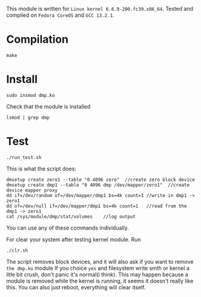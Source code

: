 This module is written for `Linux kernel 6.6.9-200.fc39.x86_64`. Tested and compiled on `Fedora CoreOS` and `GCC 13.2.1`.
# Compilation
```
make
```
# Install
```
sudo insmod dmp.ko
```
Check that the module is installed
```
lsmod | grep dmp
```
# Test
```
./run_test.sh
```
This is what the script does:
```
dmsetup create zero1 --table "0 4096 zero"  //create zero block device
dmsetup create dmp1 --table "0 4096 dmp /dev/mapper/zero1"  //create device mapper proxy
dd if=/dev/random of=/dev/mapper/dmp1 bs=4k count=1 //write in dmp1 -> zero1
dd of=/dev/null if=/dev/mapper/dmp1 bs=4k count=1   //read from the dmp1 -> zero1
cat /sys/module/dmp/stat/volumes    //log output
```
You can use any of these commands individually.

For clear your system after testing kernel module. Run
```
./clr.sh
```
The script removes block devices, and it will also ask if you want to remove `the dmp.ko` module
If you choice `yes` and filesystem write smth or kernel a litle bit crush, don't panic it's normal(i think).
This may happen because a module is removed while the kernel is running, it seems it doesn’t really like this.
You can also just reboot, everything will clear itself.